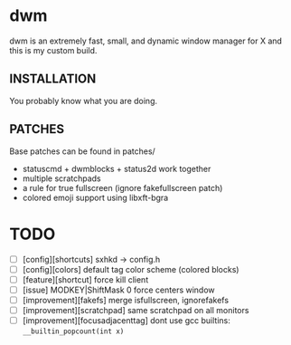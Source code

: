 dwm
===
dwm is an extremely fast, small, and dynamic window manager for X and this is my custom build.

INSTALLATION
------------
You probably know what you are doing.

PATCHES
-------
Base patches can be found in patches/
* statuscmd + dwmblocks + status2d work together
* multiple scratchpads
* a rule for true fullscreen (ignore fakefullscreen patch)
* colored emoji support using libxft-bgra

TODO
====
* [ ] [config][shortcuts] sxhkd -> config.h
* [ ] [config][colors] default tag color scheme (colored blocks)
* [ ] [feature][shortcut] force kill client
* [ ] [issue] MODKEY|ShiftMask 0 force centers window
* [ ] [improvement][fakefs] merge isfullscreen, ignorefakefs
* [ ] [improvement][scratchpad] same scratchpad on all monitors
* [ ] [improvement][focusadjacenttag] dont use gcc builtins: ```__builtin_popcount(int x)```
